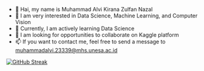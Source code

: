 - 👋 Hai, my name is Muhammad Alvi Kirana Zulfan Nazal
- 👀 I am very interested in Data Science, Machine Learning, and Computer Vision
- 🌱 Currently, I am actively learning Data Science
- 💞️ I am looking for opportunities to collaborate on Kaggle platform
- 📫 If you want to contact me, feel free to send a message to muhammadalvi.23339@mhs.unesa.ac.id

  

[![GitHub Streak](https://github-readme-streak-stats.herokuapp.com?user=Alvi399&theme=dark&date_format=j%20M%5B%20Y%5D)](https://git.io/streak-stats)
